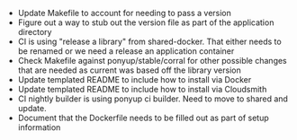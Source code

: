 - Update Makefile to account for needing to pass a version
- Figure out a way to stub out the version file as part of the application directory
- CI is using "release a library" from shared-docker. That either needs to be renamed or we need a release an application container
- Check Makefile against ponyup/stable/corral for other possible changes that are needed as current was based off the library version
- Update templated README to include how to install via Docker
- Update templated README to include how to install via Cloudsmith
- CI nightly builder is using ponyup ci builder. Need to move to shared and update.
- Document that the Dockerfile needs to be filled out as part of setup information
